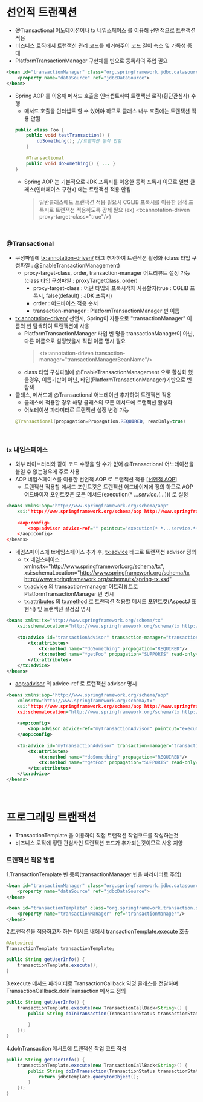 # 선언적 트랜잭션
* @Transactional 어노테이션이나 tx 네임스페이스 를 이용해 선언적으로 트랜잭션 적용
* 비즈니스 로직에서 트랜잭션 관리 코드를 제거해주어 코드 길이 축소 및 가독성 증대
* PlatformTransactionManager 구현체를 빈으로 등록하여 주입 필요
```xml
<bean id="transactionManager" class="org.springframework.jdbc.datasource.DataSourceTransactionManager">
	<property name="dataSource" ref="jdbcDataSource">
</bean>
```
* Spring AOP 를 이용해 메서드 호출을 인터셉트하여 트랜잭션 로직(횡단관심사) 수행
	* 메서드 호출을 인터셉트 할 수 있어야 하므로 클래스 내부 호출에는 트랜잭션 적용 안됨
	```java
	public class Foo {
		public void testTransaction() {
			doSomething(); //트랜잭션 동작 안함	
		}
		
		@Transactional
		public void doSomething() { ...	}
	}
	```
	* Spring AOP 는 기본적으로 JDK 프록시를 이용한 동적 프록시 이므로 일반 클래스(인터페이스 구현x) 에는 트랜잭션 적용 안됨
		> 일반클래스에도 트랜잭션 적용 필요시 CGLIB 프록시를 이용한 정적 프록시로 트랜잭션 적용하도록 강제 필요 (ex) <tx:annotation-driven proxy-target-class="true"/>)

<br>

### @Transactional
* 구성파일에 <tx:annotation-driven/> 태그 추가하여 트랜잭션 활성화 (class 타입 구성파일 : @EnableTransactionManagement)
	* proxy-target-class, order, transaction-manager 어트리뷰트 설정 가능 (class 타입 구성파일 : proxyTargetClass, order)
		* proxy-target-class : 어떤 타입의 프록시객체 사용할지(true : CGLIB 프록시, false(default) : JDK 프록시)
		* order : 어드바이스 적용 순서
		* transaction-manager : PlatformTransactionManager 빈 이름
* <tx:annotation-driven/> 선언시, Spring이 자동으로 "transactionManager" 이름의 빈 탐색하여 트랜잭션에 사용
	* PlatformTransactionManager 타입 빈 명을 transactionManager이 아닌, 다른 이름으로 설정했을시 직접 이름 명시 필요
		> <tx:annotation-driven transaction-manager="transactionManagerBeanName"/>
	* class 타입 구성파일에 @EnableTransactionManagement 으로 활성화 했을경우, 이름기반이 아닌, 타입(PlatformTransactionManager)기반으로 빈 탐색 
* 클래스, 메서드에 @Transactional 어노테이션 추가하여 트랜잭션 적용
	* 클래스에 적용할 경우 해당 클래스의 모든 메서드에 트랜잭션 활성화
	* 어노테이션 파라미터로 트랜잭션 설정 변경 가능
	```java
	@Transactional(propagation=Propagation.REQUIRED, readOnly=true)
	```

<br>

### tx 네임스페이스
* 외부 라이브러리와 같이 코드 수정을 할 수가 없어 @Transactional 어노테이션을 붙일 수 없는경우에 주로 사용
* AOP 네임스페이스를 이용한 선언적 AOP 로 트랜잭션 적용 [[선언적 AOP]](https://github.com/JisooOh94/study/blob/master/%EC%A0%84%EB%AC%B8%EA%B0%80%EB%A5%BC%20%EC%9C%84%ED%95%9C%20%EC%8A%A4%ED%94%84%EB%A7%815/5.7%20%EC%84%A0%EC%96%B8%EC%A0%81%20AOP%20%EC%A0%81%EC%9A%A9.md#aop-%EB%84%A4%EC%9E%84%EC%8A%A4%ED%8E%98%EC%9D%B4%EC%8A%A4)
	* 트랜잭션 적용할 메서드 포인트컷은 트랜잭션 어드바이저에 정의 하므로 AOP 어드바이저 포인트컷은 모든 메서드(execution(* *...service.*(...))) 로 설정
```xml
<beans xmlns:aop="http://www.springframework.org/schema/aop"
	xsi:"http://www.springframework.org/schema/aop http://www.springframework.org/schema/aop/spring-aop.xsd">
	
	<aop:config>
		<aop:advisor advice-ref="" pointcut="execution(* *...service.*(...))"/>
	</aop:config>
</beans>
```

* 네임스페이스에 tx네임스페이스 추가 후, <tx:advice> 태그로 트랜잭션 advisor 정의
	* tx 네임스페이스 : xmlns:tx="http://www.springframework.org/schema/tx", xsi:schemaLocation="http://www.springframework.org/schema/tx http://www.springframework.org/schema/tx/spring-tx.xsd"
	* <tx:advice> 의 transaction-manager 어트리뷰트로 PlatformTransactionManager 빈 명시
	* <tx:attributes> 의 <tx:method> 로 트랜잭션 적용할 메서드 포인트컷(AspectJ 표현식) 및 트랜잭션 설정값 명시
```xml
<beans xmlns:tx="http://www.springframework.org/schema/tx"
	xsi:schemaLocation="http://www.springframework.org/schema/tx http://www.springframework.org/schema/tx/spring-tx.xsd">
	
	<tx:advice id="transactionAdvisor" transaction-manager="transactionManager">
		<tx:attributes>
			<tx:method name="*doSomething" propagation="REQUIRED"/>
			<tx:method name="*getFoo" propagation="SUPPORTS" read-only="true"/>
		</tx:attributes>
	</tx:advice>
</beans>
```
* <aop:advisor> 의 advice-ref 로 트랜잭션 advisor 명시
```xml
<beans xmlns:aop="http://www.springframework.org/schema/aop"
	xmlns:tx="http://www.springframework.org/schema/tx"
	xsi:"http://www.springframework.org/schema/aop http://www.springframework.org/schema/aop/spring-aop.xsd"
	xsi:schemaLocation="http://www.springframework.org/schema/tx http://www.springframework.org/schema/tx/spring-tx.xsd">
	
	<aop:config>
		<aop:advisor advice-ref="myTransactionAdvisor" pointcut="execution(* *...service.*(...))"/>
	</aop:config>
	
	<tx:advice id="myTransactionAdvisor" transaction-manager="transactionManager">
		<tx:attributes>
			<tx:method name="*doSomething" propagation="REQUIRED"/>
			<tx:method name="*getFoo" propagation="SUPPORTS" read-only="true"/>
		</tx:attributes>
	</tx:advice>	
</beans>
```

<br>

# 프로그래밍 트랜잭션
* TransactionTemplate 을 이용하여 직접 트랜잭션 작업코드를 작성하는것
* 비즈니스 로직에 횡단 관심사인 트랜잭션 코드가 추가되는것이므로 사용 지양

### 트랜잭션 적용 방법
1.TransactionTemplate 빈 등록(transactionManager 빈을 파라미터로 주입)
```xml
<bean id="transactionManager" class="org.springframework.jdbc.datasource.DataSourceTransactionManager">
	<property name="dataSource" ref="jdbcDataSource">
</bean>

<bean id="transactionTemplate" class="org.springframework.transaction.support.TransactionTemplate">
	<property name="transactionManager" ref="transactionManager"/>
</bean>
```

2.트랜잭션을 적용하고자 하는 메서드 내에서 transactionTemplate.execute 호출
```java
@Autowired
TransactionTemplate transactionTemplate;

public String getUserInfo() {
	transactionTemplate.execute();
}
```

3.execute 메서드 파라미터로 TransactionCallback 익명 클래스를 전달하며 TransactionCallback.doInTransaction 메서드 정의
```java
public String getUserInfo() {
	transactionTemplate.execute(new TransactionCallBack<String>() {
		public String doInTransaction(TransactionStatus transactionStatus) {
			
		}
	});
}
```

4.doInTransaction 메서드에 트랜잭션 작업 코드 작성
```java
public String getUserInfo() {
	transactionTemplate.execute(new TransactionCallBack<String>() {
		public String doInTransaction(TransactionStatus transactionStatus) {
			return jdbcTemplate.queryForObject();
		}
	});
}
```